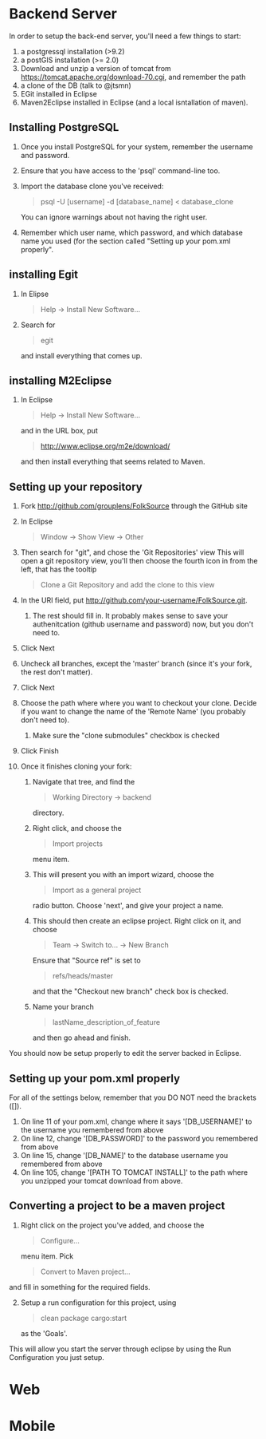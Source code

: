 # Backend Server
In order to setup the back-end server, you'll need a few things to start:

1. a postgressql installation (>9.2)
2. a postGIS installation (>= 2.0)
3. Download and unzip a version of tomcat from https://tomcat.apache.org/download-70.cgi, and remember the path
4. a clone of the DB (talk to @jtsmn)
5. EGit installed in Eclipse
6. Maven2Eclipse installed in Eclipse (and a local isntallation of maven).

## Installing PostgreSQL

1. Once you install PostgreSQL for your system, remember the username and
   password.
2. Ensure that you have access to the 'psql' command-line too.
3. Import the database clone you've received:

	> psql -U [username] -d [database_name] < database_clone

	You can ignore warnings about not having the right user.

4. Remember which user name, which password, and which database name you used
   (for the section called "Setting up your pom.xml properly". 

## installing Egit
1. In Elipse

	> Help -> Install New Software...

2. Search for 

	> egit

	and install everything that comes up.

## installing M2Eclipse
1. In Eclipse

	> Help -> Install New Software...

	and in the URL box, put 

	> http://www.eclipse.org/m2e/download/
	
	and then install everything that seems related to Maven.
	
## Setting up your repository
1. Fork http://github.com/grouplens/FolkSource through the GitHub site
2. In Eclipse

	> Window -> Show View -> Other

3. Then search for "git", and chose the 'Git Repositories' view
	This will open a git repository view, you'll then choose the fourth icon in from
	the left, that has the tooltip

	> Clone a Git Repository and add the clone to this view

4. In the URI field, put http://github.com/your-username/FolkSource.git. 
	1. The rest should fill in. It probably makes sense to save your authenitcation (github username and password) now, but you don't need to. 
5. Click Next
6. Uncheck all branches, except the 'master' branch (since it's your fork, the rest don't matter). 
7. Click Next
8. Choose the path where where you want to checkout your clone. Decide if you
	want to change the name of the 'Remote Name' (you probably don't need to).
	1. Make sure the "clone submodules" checkbox is checked
9. Click Finish
10. Once it finishes cloning your fork:
	1. Navigate that tree, and find the

		> Working Directory -> backend 

		directory. 

	2. Right click, and choose the

		> Import projects

		menu item.

	3. This will present you with an import wizard, choose the

		> Import as a general project

		radio button. Choose 'next', and give your project a name.

	4. This should then create an eclipse project. Right click on it, and choose

		> Team -> Switch to... -> New Branch

		Ensure that "Source ref" is set to 

		> refs/heads/master

		and that the "Checkout new branch" check box is checked.

	5. Name your branch

		> lastName_description_of_feature

		and then go ahead and finish. 

You should now be setup properly to edit the server backed in Eclipse.

## Setting up your pom.xml properly
For all of the settings below, remember that you DO NOT need the brackets ([]). 

1. On line 11 of your pom.xml, change where it says '[DB_USERNAME]' to the
   username you remembered from above
2. On line 12, change '[DB_PASSWORD]' to the password you remembered from above
3. On line 15, change '[DB_NAME]' to the database username you remembered from
   above
4. On line 105, change '[PATH TO TOMCAT INSTALL]' to the path where you unzipped
   your tomcat download from above. 

## Converting a project to be a maven project
1. Right click on the project you've added, and choose the 

	> Configure...

	menu item. Pick 

	> Convert to Maven project...

and fill in something for the required fields. 

2. Setup a run configuration for this project, using

	> clean package cargo:start

	as the 'Goals'.

This will allow you start the server through eclipse by using the Run
Configuration you just setup.

# Web

# Mobile

